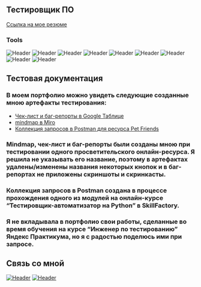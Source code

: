 ## Тестировщик ПО

[Ссылка на мое резюме](https://drive.google.com/file/d/1DmRfTh9aKG1A8mwxeb9xoc6MA9yaJ2eo/view?usp=sharing)

### Tools
![Header](https://img.shields.io/badge/Jira-090909?style=for-the-badge&logo=jira&logoColor=136be1)
![Header](https://img.shields.io/badge/Postman-090909?style=for-the-badge&logo=postman&logoColor=f76935)
![Header](https://img.shields.io/badge/Swagger-090909?style=for-the-badge&logo=swagger&logoColor=7ede2b)
![Header](https://img.shields.io/badge/Figma-090909?style=for-the-badge&logo=figma&logoColor=7d5fa6)
![Header](https://img.shields.io/badge/DevTools-090909?style=for-the-badge&logo=googlechrome&logoColor=2674f2)
![Header](https://img.shields.io/badge/Github-090909?style=for-the-badge&logo=github&logoColor=8cc4d7)
![Header](https://img.shields.io/badge/AndroidStudio-090909?style=for-the-badge&logo=androidstudio&logoColor=3ad07d)
![Header](https://img.shields.io/badge/CharlesProxy-090909?style=for-the-badge&logo=charlesproxy&logoColor=8cc4d7)
![Header](https://img.shields.io/badge/MySQL-090909?style=for-the-badge&logo=mysql&logoColor=00618a)

## Тестовая документация

### В моем портфолио можно увидеть следующие созданные мною артефакты тестирования:

- [Чек-лист и баг-репорты в Google Таблице](https://docs.google.com/spreadsheets/d/1BXJYdedVyndlPm-erM3yQ_agLzFe8pVctjM2k3CYTjA/edit?usp=sharing)
- [mindmap в Miro](https://miro.com/app/board/uXjVOqL8wYE=/?share_link_id=978221079455)
- [Коллекция запросов в Postman для ресурса Pet Friends](https://drive.google.com/file/d/1dgQI5rCCAlr69gCeYG9LCgnNgZqZb4Lf/view?usp=sharing)

### Mindmap, чек-лист и баг-репорты были созданы мною при тестировании одного просветительского онлайн-ресурса. Я решила не указывать его название, поэтому в артефактах удалены/изменены названия некоторых кнопок и в баг-репортах не приложены скриншоты и скринкасты.
### Коллекция запросов в Postman создана в процессе прохождения одного из модулей на онлайн-курсе “Тестировщик-автоматизатор на Python” в SkillFactory.
### Я не вкладывала в портфолио свои работы, сделанные во время обучения на курсе “Инженер по тестированию” Яндекс Практикума, но я с радостью поделюсь ими при запросе.

## Связь со мной
[![Header](https://img.shields.io/badge/Telegram-090909?style=for-the-badge&logo=telegram&logoColor=31a5db)](https://t.me/kaizerlife)
[![Header](https://img.shields.io/badge/Linkedin-090909?style=for-the-badge&logo=linkedin&logoColor=0073b1)](https://www.linkedin.com/in/aleksandra-kaizer/)
